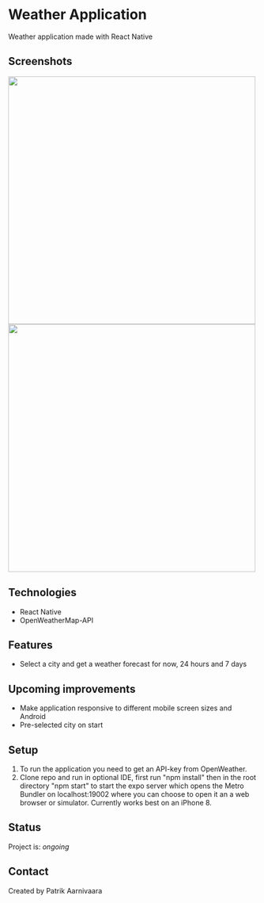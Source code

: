 # Weather Application
Weather application made with React Native

## Screenshots
<img src="https://res.cloudinary.com/whatwherewhen/image/upload/v1612358326/weather/ybu31p1kuy2dbhp1myz4.png" width="auto" height="500">
<img src="https://res.cloudinary.com/whatwherewhen/image/upload/v1612358326/weather/domhji8yshskbypydzah.png" width="auto" height="500">

## Technologies
* React Native
* OpenWeatherMap-API

## Features
* Select a city and get a weather forecast for now, 24 hours and 7 days

## Upcoming improvements
* Make application responsive to different mobile screen sizes and Android
* Pre-selected city on start

## Setup
1. To run the application you need to get an API-key from OpenWeather.
2. Clone repo and run in optional IDE, first run "npm install" then in the root directory "npm start" to start the expo server which opens the Metro Bundler on localhost:19002 where you can choose to open it an a web browser or simulator. Currently works best on an iPhone 8.

## Status
Project is: _ongoing_

## Contact
Created by Patrik Aarnivaara
